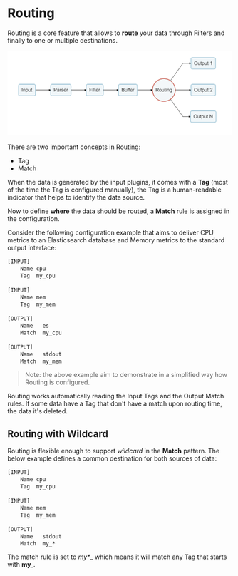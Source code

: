# Routing

Routing is a core feature that allows to __route__ your data through Filters and finally to one or multiple destinations.

![](../diagrams/logging_pipeline_routing.png)

There are two important concepts in Routing:

- Tag
- Match

When the data is generated by the input plugins, it comes with a __Tag__ (most of the time the Tag is configured manually), the Tag is a human-readable indicator that helps to identify the data source.

Now to define __where__ the data should be routed, a __Match__ rule is assigned in the configuration.

Consider the following configuration example that aims to deliver CPU metrics to an Elasticsearch database and Memory metrics to the standard output interface:

```
[INPUT]
    Name cpu
    Tag  my_cpu

[INPUT]
    Name mem
    Tag  my_mem

[OUTPUT]
    Name   es
    Match  my_cpu

[OUTPUT]
    Name   stdout
    Match  my_mem
```

> Note: the above example aim to demonstrate in a simplified way how Routing is configured.

Routing works automatically reading the Input Tags and the Output Match rules. If some data have a Tag that don't have a match upon routing time, the data it's deleted.

## Routing with Wildcard

Routing is flexible enough to support _wildcard_ in the __Match__ pattern. The below example defines a common destination for both sources of data:

```
[INPUT]
    Name cpu
    Tag  my_cpu

[INPUT]
    Name mem
    Tag  my_mem

[OUTPUT]
    Name   stdout
    Match  my_*
```

The match rule is set to __my_*__ which means it will match any Tag that starts with __my\___.
